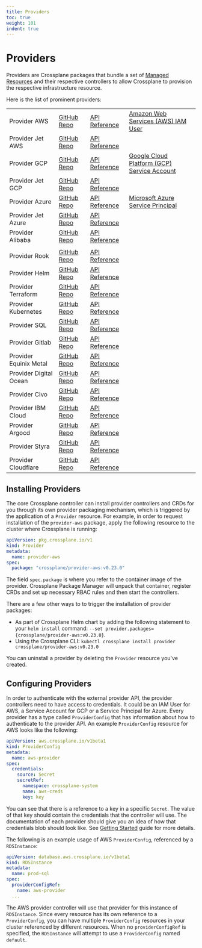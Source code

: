 ```yaml
---
title: Providers
toc: true
weight: 101
indent: true
---
```


# Providers

Providers are Crossplane packages that bundle a set of [Managed
Resources][managed-resources] and their respective controllers to allow
Crossplane to provision the respective infrastructure resource.

Here is the list of prominent providers:

|   |   |   |   |
|---|---|---|---|
| Provider AWS  |  [GitHub Repo][provider-aws] | [API Reference][provider-aws-api]  |  [Amazon Web Services (AWS) IAM User] |
| Provider Jet AWS  |  [GitHub Repo][provider-jet-aws] | [API Reference][provider-jet-aws-api] |   | 
| Provider GCP |  [GitHub Repo][provider-gcp] | [API Reference][provider-gcp-api] |   [Google Cloud Platform (GCP) Service Account] | 
| Provider Jet GCP  |  [GitHub Repo][provider-jet-gcp] | [API Reference][provider-jet-gcp-api]  |   | 
| Provider Azure  | [GitHub Repo][provider-azure] | [API Reference][provider-azure-api]  |  [Microsoft Azure Service Principal] | 
| Provider Jet Azure  |  [GitHub Repo][provider-jet-azure] | [API Reference][provider-jet-azure-api] |   | 
| Provider Alibaba |  [GitHub Repo][provider-alibaba] | [API Reference][provider-alibaba-api]  |   | 
|   |   |   |   |
| Provider Rook  |  [GitHub Repo][provider-rook] | [API Reference][provider-rook-api]  |  |
| Provider Helm  |  [GitHub Repo][provider-helm] | [API Reference][provider-helm-api]  |  |
| Provider Terraform  |  [GitHub Repo][provider-terraform] | [API Reference][provider-terraform-api]  |  |
| Provider Kubernetes  |  [GitHub Repo][provider-kubernetes] | [API Reference][provider-kubernetes-api]  |  |
| Provider SQL | [GitHub Repo][provider-sql] | [API Reference][provider-sql-api]  |  |
| Provider Gitlab  | [GitHub Repo][provider-gitlab] | [API Reference][provider-gitlab-api]  |  |
| Provider Equinix Metal | [GitHub Repo][provider-equinix-metal] | [API Reference][provider-equinix-metal-api]  |  |
| Provider Digital Ocean | [GitHub Repo][provider-digitalocean] | [API Reference][provider-digitalocean-api]  |  |
| Provider Civo | [GitHub Repo][provider-civo] | [API Reference][provider-civo-api]  |  |
| Provider IBM Cloud | [GitHub Repo][provider-ibm-cloud] | [API Reference][provider-ibm-cloud-api]  |  |
| Provider Argocd | [GitHub Repo][provider-argocd] | [API Reference][provider-argocd-api]  |  |
| Provider Styra | [GitHub Repo][provider-styra] | [API Reference][provider-styra-api]  |  |
| Provider Cloudflare | [GitHub Repo][provider-cloudflare] | [API Reference][provider-cloudflare-api]  |  |


## Installing Providers

The core Crossplane controller can install provider controllers and CRDs for you
through its own provider packaging mechanism, which is triggered by the
application of a `Provider` resource. For example, in order to request
installation of the `provider-aws` package, apply the following resource to the
cluster where Crossplane is running:

```yaml
apiVersion: pkg.crossplane.io/v1
kind: Provider
metadata:
  name: provider-aws
spec:
  package: "crossplane/provider-aws:v0.23.0"
```

The field `spec.package` is where you refer to the container image of the
provider. Crossplane Package Manager will unpack that container, register CRDs
and set up necessary RBAC rules and then start the controllers.

There are a few other ways to to trigger the installation of provider packages:

* As part of Crossplane Helm chart by adding the following statement to your
  `helm install` command: `--set
  provider.packages={crossplane/provider-aws:v0.23.0}`.
* Using the Crossplane CLI: `kubectl crossplane install provider
  crossplane/provider-aws:v0.23.0`

You can uninstall a provider by deleting the `Provider` resource
you've created.

## Configuring Providers

In order to authenticate with the external provider API, the provider
controllers need to have access to credentials. It could be an IAM User for AWS,
a Service Account for GCP or a Service Principal for Azure. Every provider has a
type called `ProviderConfig` that has information about how to authenticate to
the provider API. An example `ProviderConfig` resource for AWS looks like the
following:

```yaml
apiVersion: aws.crossplane.io/v1beta1
kind: ProviderConfig
metadata:
  name: aws-provider
spec:
  credentials:
    source: Secret
    secretRef:
      namespace: crossplane-system
      name: aws-creds
      key: key
```

You can see that there is a reference to a key in a specific `Secret`. The value
of that key should contain the credentials that the controller will use. The
documentation of each provider should give you an idea of how that credentials
blob should look like. See [Getting Started][getting-started] guide for more
details.

The following is an example usage of AWS `ProviderConfig`, referenced by a
`RDSInstance`:

```yaml
apiVersion: database.aws.crossplane.io/v1beta1
kind: RDSInstance
metadata:
  name: prod-sql
spec:
  providerConfigRef:
    name: aws-provider
  ...
```

The AWS provider controller will use that provider for this instance of
`RDSInstance`. Since every resource has its own reference to a `ProviderConfig`,
you can have multiple `ProviderConfig` resources in your cluster referenced by
different resources. When no `providerConfigRef` is specified, the `RDSInstance`
will attempt to use a `ProviderConfig` named `default`.

<!-- Named Links -->

[getting-started]: ../getting-started/install-configure.md
[Google Cloud Platform (GCP) Service Account]: ../cloud-providers/gcp/gcp-provider.md
[Microsoft Azure Service Principal]: ../cloud-providers/azure/azure-provider.md
[Amazon Web Services (AWS) IAM User]: ../cloud-providers/aws/aws-provider.md
[managed-resources]: managed-resources.md
[provider-aws]: https://github.com/crossplane/provider-aws
[provider-aws-api]: https://doc.crds.dev/github.com/crossplane/provider-aws
[provider-jet-aws]: https://github.com/crossplane-contrib/provider-jet-aws
[provider-jet-aws-api]: https://doc.crds.dev/github.com/crossplane-contrib/provider-jet-aws
[provider-gcp]: https://github.com/crossplane/provider-gcp
[provider-gcp-api]: https://doc.crds.dev/github.com/crossplane/provider-gcp
[provider-jet-gcp]: https://github.com/crossplane-contrib/provider-jet-gcp
[provider-jet-gcp-api]: https://doc.crds.dev/github.com/crossplane-contrib/provider-jet-gcp
[provider-azure]: https://github.com/crossplane/provider-azure
[provider-azure-api]: https://doc.crds.dev/github.com/crossplane/provider-azure
[provider-jet-azure]: https://github.com/crossplane-contrib/provider-jet-azure
[provider-jet-azure-api]: https://doc.crds.dev/github.com/crossplane-contrib/provider-jet-azure
[provider-alibaba]: https://github.com/crossplane/provider-alibaba
[provider-alibaba-api]: https://doc.crds.dev/github.com/crossplane/provider-alibaba 
[provider-rook]: https://github.com/crossplane/provider-rook
[provider-rook-api]: https://doc.crds.dev/github.com/crossplane/provider-rook
[provider-helm]: https://github.com/crossplane-contrib/provider-helm
[provider-helm-api]: https://doc.crds.dev/github.com/crossplane-contrib/provider-helm
[provider-terraform]: https://github.com/crossplane-contrib/provider-terraform
[provider-terraform-api]: https://doc.crds.dev/github.com/crossplane-contrib/provider-terraform
[provider-kubernetes]: https://github.com/crossplane-contrib/provider-kubernetes
[provider-kubernetes-api]: https://doc.crds.dev/github.com/crossplane-contrib/provider-kubernetes
[provider-sql]: https://github.com/crossplane-contrib/provider-sql
[provider-sql-api]: https://doc.crds.dev/github.com/crossplane-contrib/provider-sql
[provider-gitlab]: https://github.com/crossplane-contrib/provider-gitlab
[provider-gitlab-api]: https://doc.crds.dev/github.com/crossplane-contrib/provider-gitlab
[provider-equinix-metal]: https://github.com/crossplane-contrib/provider-equinix-metal
[provider-equinix-metal-api]: https://doc.crds.dev/github.com/crossplane-contrib/provider-equinix-metal
[provider-digitalocean]: https://github.com/crossplane-contrib/provider-digitalocean
[provider-digitalocean-api]: https://doc.crds.dev/github.com/crossplane-contrib/provider-digitalocean
[provider-civo]: https://github.com/crossplane-contrib/provider-civo
[provider-civo-api]: https://doc.crds.dev/github.com/crossplane-contrib/provider-civo
[provider-ibm-cloud]: https://github.com/crossplane-contrib/provider-ibm-cloud
[provider-ibm-cloud-api]: https://doc.crds.dev/github.com/crossplane-contrib/provider-ibm-cloud
[provider-argocd]: https://github.com/crossplane-contrib/provider-argocd
[provider-argocd-api]: https://doc.crds.dev/github.com/crossplane-contrib/provider-argocd
[provider-styra]: https://github.com/crossplane-contrib/provider-styra
[provider-styra-api]: https://doc.crds.dev/github.com/crossplane-contrib/provider-styra
[provider-cloudflare]: https://github.com/crossplane-contrib/provider-cloudflare
[provider-cloudflare-api]: https://doc.crds.dev/github.com/crossplane-contrib/provider-cloudflare
